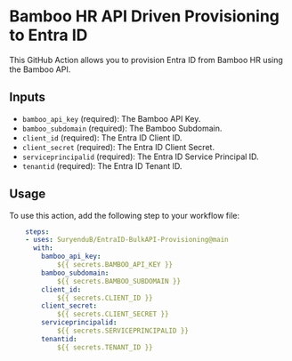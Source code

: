 # Bamboo HR API Driven Provisioning to Entra ID

This GitHub Action allows you to provision Entra ID from Bamboo HR using the Bamboo API.

## Inputs

- `bamboo_api_key` (required): The Bamboo API Key.
- `bamboo_subdomain` (required): The Bamboo Subdomain.
- `client_id` (required): The Entra ID Client ID.
- `client_secret` (required): The Entra ID Client Secret.
- `serviceprincipalid` (required): The Entra ID Service Principal ID.
- `tenantid` (required): The Entra ID Tenant ID.

## Usage

To use this action, add the following step to your workflow file:

```yaml
    steps:
    - uses: SuryenduB/EntraID-BulkAPI-Provisioning@main
      with:
        bamboo_api_key:
            ${{ secrets.BAMBOO_API_KEY }}
        bamboo_subdomain:
            ${{ secrets.BAMBOO_SUBDOMAIN }}
        client_id:
            ${{ secrets.CLIENT_ID }}
        client_secret:
            ${{ secrets.CLIENT_SECRET }}
        serviceprincipalid:
            ${{ secrets.SERVICEPRINCIPALID }}
        tenantid:
            ${{ secrets.TENANT_ID }} 
```

